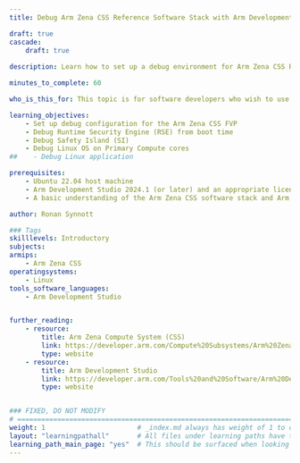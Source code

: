 ```yaml
---
title: Debug Arm Zena CSS Reference Software Stack with Arm Development Studio

draft: true
cascade:
    draft: true
    
description: Learn how to set up a debug environment for Arm Zena CSS Reference Software Stack

minutes_to_complete: 60

who_is_this_for: This topic is for software developers who wish to use Arm Development Studio to explore and debug the Arm Zena CSS Reference Software Stack.

learning_objectives: 
    - Set up debug configuration for the Arm Zena CSS FVP
    - Debug Runtime Security Engine (RSE) from boot time
    - Debug Safety Island (SI)
    - Debug Linux OS on Primary Compute cores
##    - Debug Linux application

prerequisites:
    - Ubuntu 22.04 host machine
    - Arm Development Studio 2024.1 (or later) and an appropriate license
    - A basic understanding of the Arm Zena CSS software stack and Arm processors

author: Ronan Synnott

### Tags
skilllevels: Introductory
subjects: 
armips:
    - Arm Zena CSS
operatingsystems:
    - Linux
tools_software_languages:
    - Arm Development Studio


further_reading:
    - resource:
        title: Arm Zena Compute System (CSS)
        link: https://developer.arm.com/Compute%20Subsystems/Arm%20Zena%20Compute%20Subsystem
        type: website
    - resource:
        title: Arm Development Studio
        link: https://developer.arm.com/Tools%20and%20Software/Arm%20Development%20Studio
        type: website


### FIXED, DO NOT MODIFY
# ================================================================================
weight: 1                       # _index.md always has weight of 1 to order correctly
layout: "learningpathall"       # All files under learning paths have this same wrapper
learning_path_main_page: "yes"  # This should be surfaced when looking for related content. Only set for _index.md of learning path content.
---
```

